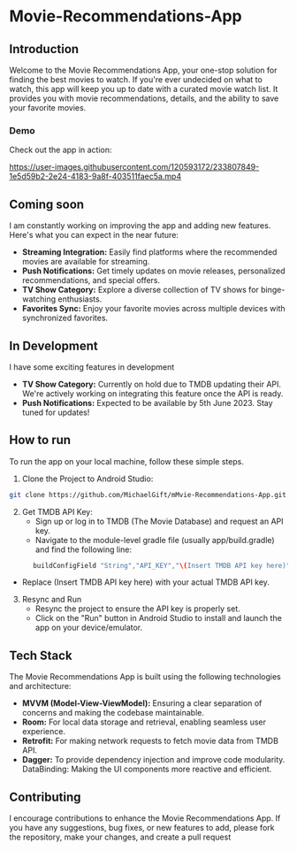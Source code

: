 # Movie-Recommendations-App

## Introduction

Welcome to the Movie Recommendations App, your one-stop solution for finding the best movies to watch. If you're ever undecided on what to watch, this app will keep you up to date with a curated movie watch list. It provides you with movie recommendations, details, and the ability to save your favorite movies.

### Demo

Check out the app in action:

https://user-images.githubusercontent.com/120593172/233807849-1e5d59b2-2e24-4183-9a8f-403511faec5a.mp4


## Coming soon
I am constantly working on improving the app and adding new features. Here's what you can expect in the near future:

- **Streaming Integration:** Easily find platforms where the recommended movies are available for streaming.
- **Push Notifications:** Get timely updates on movie releases, personalized recommendations, and special offers.
- **TV Show Category:** Explore a diverse collection of TV shows for binge-watching enthusiasts.
- **Favorites Sync:** Enjoy your favorite movies across multiple devices with synchronized favorites.


## In Development

I have some exciting features in development

- **TV Show Category:** Currently on hold due to TMDB updating their API. We're actively working on integrating this feature once the API is ready.
- **Push Notifications:** Expected to be available by 5th June 2023. Stay tuned for updates!


## How to run

To run the app on your local machine, follow these simple steps.
1. Clone the Project to Android Studio:
```Bash
git clone https://github.com/MichaelGift/mMvie-Recommendations-App.git
```
2. Get TMDB API Key:
   - Sign up or log in to TMDB (The Movie Database) and request an API key.
   - Navigate to the module-level gradle file (usually app/build.gradle) and find the following line:
```Groovy
      buildConfigField "String","API_KEY","\(Insert TMDB API key here)"\""
```
  - Replace \(Insert TMDB API key here) with your actual TMDB API key.
3. Resync and Run
      - Resync the project to ensure the API key is properly set.
      - Click on the "Run" button in Android Studio to install and launch the app on your device/emulator.


## Tech Stack


The Movie Recommendations App is built using the following technologies and architecture:

- **MVVM (Model-View-ViewModel):** Ensuring a clear separation of concerns and making the codebase maintainable.
- **Room:** For local data storage and retrieval, enabling seamless user experience.
- **Retrofit:** For making network requests to fetch movie data from TMDB API.
- **Dagger:** To provide dependency injection and improve code modularity.
DataBinding: Making the UI components more reactive and efficient.

## Contributing
I encourage contributions to enhance the Movie Recommendations App. If you have any suggestions, bug fixes, or new features to add, please fork the repository, make your changes, and create a pull request
